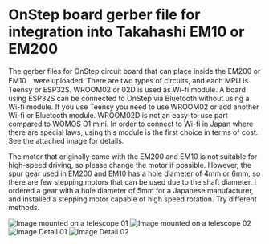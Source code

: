 # OnStep board gerber file for integration into Takahashi EM10 or EM200

The gerber files for OnStep circuit board that can place inside the EM200 or EM10　were uploaded. There are two types of circuits, and each MPU is Teensy or ESP32S. WROOM02 or 02D is used as Wi-fi module. A board using ESP32S can be connected to OnStep via Bluetooth without using a Wi-fi module. If you use Teensy you need to use WROOM02 or add another Wi-fi or Bluetooth module. WROOM02D is not an easy-to-use part compared to WOMOS D1 mini. In order to connect to Wi-fi in Japan where there are special laws, using this module is the first choice in terms of cost. See the attached image for details.

The motor that originally came with the EM200 and EM10 is not suitable for high-speed driving, so please change the motor if possible. However, the spur gear used in EM200 and EM10 has a hole diameter of 4mm or 6mm, so there are few stepping motors that can be used due to the shaft diameter. I ordered a gear with a hole diameter of 5mm for a Japanese manufacturer, and installed a stepping motor capable of high speed rotation.
Try different methods.

![Image mounted on a telescope 01](https://github.com/nishiyasu742/OnStep-board-gerber-file-for-integration-into-Takahashi-EM10-or-EM200/blob/main/Photo/EM10%20%201.JPG)
![Image mounted on a telescope 02](https://github.com/nishiyasu742/OnStep-board-gerber-file-for-integration-into-Takahashi-EM10-or-EM200/blob/main/Photo/EM200%20%201.JPG)
![Image Detail 01](https://github.com/nishiyasu742/OnStep-board-gerber-file-for-integration-into-Takahashi-EM10-or-EM200/blob/main/Photo/DSC_0780.JPG)
![Image Detail 02](https://github.com/nishiyasu742/OnStep-board-gerber-file-for-integration-into-Takahashi-EM10-or-EM200/blob/main/Photo/DSC_0781.JPG)
